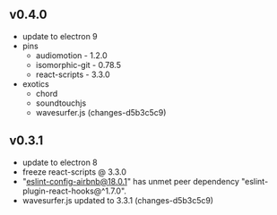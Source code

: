 ## v0.4.0
- update to electron 9
- pins
    - audiomotion - 1.2.0
    - isomorphic-git - 0.78.5
    - react-scripts - 3.3.0
- exotics
    - chord
    - soundtouchjs
    - wavesurfer.js (changes-d5b3c5c9)


## v0.3.1
- update to electron 8
- freeze react-scripts @ 3.3.0
- "eslint-config-airbnb@18.0.1" has unmet peer dependency "eslint-plugin-react-hooks@^1.7.0".
- wavesurfer.js updated to 3.3.1 (changes-d5b3c5c9)